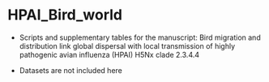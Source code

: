 # HPAI_Bird_world

- Scripts and supplementary tables for the manuscript: Bird migration and distribution link global dispersal with local transmission of highly pathogenic avian influenza (HPAI) H5Nx clade 2.3.4.4

- Datasets are not included here
